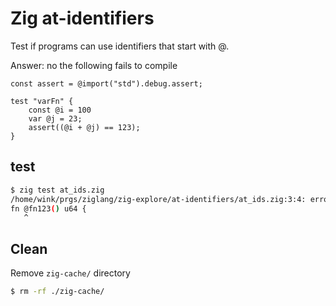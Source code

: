 # Zig at-identifiers

Test if programs can use identifiers that start with @.

Answer: no the following fails to compile
```
const assert = @import("std").debug.assert;

test "varFn" {
    const @i = 100
    var @j = 23;
    assert((@i + @j) == 123);
}
```

## test
```bash
$ zig test at_ids.zig
/home/wink/prgs/ziglang/zig-explore/at-identifiers/at_ids.zig:3:4: error: expected token '(', found '@'
fn @fn123() u64 {
   ^
```

## Clean
Remove `zig-cache/` directory
```bash
$ rm -rf ./zig-cache/
```

